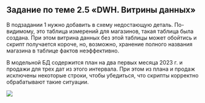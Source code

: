 ## Задание по теме 2.5 «DWH. Витрины данных»‎

В подзадании 1 нужно добавить в схему недостающую ‎деталь. По-видимому, это таблица измерений для магазинов, такая таблица была создана. При этом витрина данных без этой таблицы может обойтись и скрипт получается короче, но, возможно, хранение полного названия магазина в таблице фактов неэффективно.

В модельной БД содержится план на два первых месяца 2023 г. и продажи для трех дат из этого интервала. При этом из плана и продаж исключены некоторые строки, чтобы убедиться, что скрипты корректно обрабатывают такие ситуации.

![](/erd.drawio.png)
